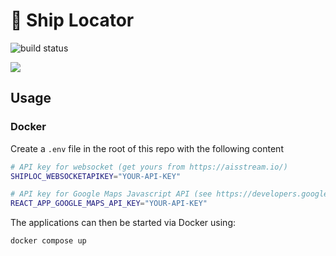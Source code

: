# 🚢 Ship Locator

![build status](https://github.com/mikeewhite/ship-locator/actions/workflows/go.yml/badge.svg)

![](https://github.com/mikeewhite/ship-locator/demo.gif)

## Usage

### Docker
Create a `.env` file in the root of this repo with the following content
```bash
# API key for websocket (get yours from https://aisstream.io/)
SHIPLOC_WEBSOCKETAPIKEY="YOUR-API-KEY" 

# API key for Google Maps Javascript API (see https://developers.google.com/maps/documentation/javascript/get-api-key)
REACT_APP_GOOGLE_MAPS_API_KEY="YOUR-API-KEY"
```
The applications can then be started via Docker using:
```bash
docker compose up
```